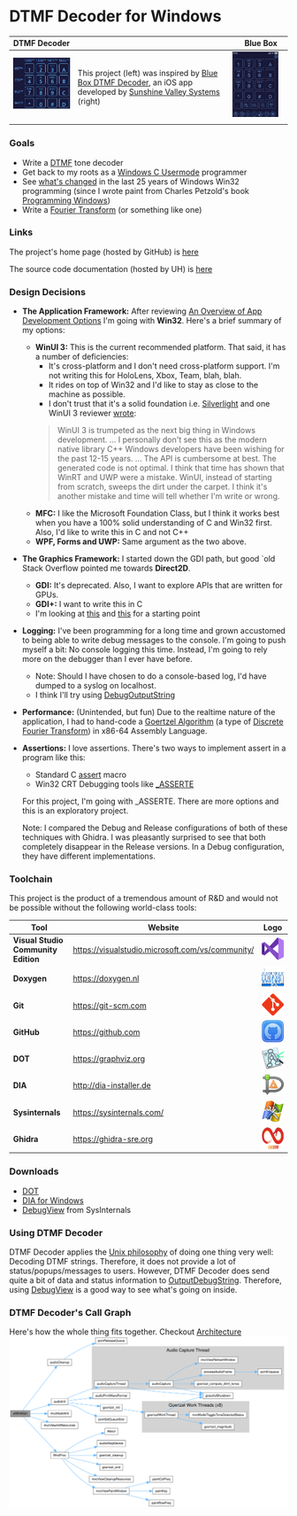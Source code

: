 # DTMF Decoder for Windows

| DTMF Decoder                                                                                                                     |                                                                                                                                                                                                                                     | Blue Box                                                                                                                  |
|----------------------------------------------------------------------------------------------------------------------------------|-------------------------------------------------------------------------------------------------------------------------------------------------------------------------------------------------------------------------------------|---------------------------------------------------------------------------------------------------------------------------|
| <img src="images/DTMF_Decoder_Windows.jpg" style="width:200px; float: top; margin: 0 10px 10px 0;" alt="DTMF Decoder Windows"/> | This project (left) was inspired by [Blue Box DTMF Decoder](https://apps.apple.com/us/app/blue-box/id391832739), an iOS app developed by [Sunshine Valley Systems](http://www.sunshinevalleysystems.com/BlueBox/index.html) (right) | <img src="images/DTMF_Decoder_iOS.PNG" style="width:200px; float: right; margin: 0 10px 10px 0;" alt="DTMF Decoder iOS"/> |


### Goals
- Write a [DTMF](https://en.wikipedia.org/wiki/Dual-tone_multi-frequency_signaling) tone decoder
- Get back to my roots as a [Windows C Usermode](https://en.wikipedia.org/wiki/Windows_API) programmer
- See [what's changed](https://stackoverflow.com/questions/3121538/how-has-windows-api-changed-in-the-last-10-years)
  in the last 25 years of Windows Win32 programming (since I wrote paint from Charles Petzold's book [Programming Windows](https://www.amazon.com/Programming-Windows%C2%AE-Fifth-Developer-Reference/dp/157231995X))
- Write a [Fourier Transform](https://en.wikipedia.org/wiki/Fourier_transform) (or something like one)

### Links
The project's home page (hosted by GitHub) is [here](https://github.com/marknelsonengineer/DTMF_Decoder)

The source code documentation (hosted by UH) is [here](https://www2.hawaii.edu/~marknels/DTMF_Decoder/)


### Design Decisions
- **The Application Framework:**  After reviewing [An Overview of App Development Options](https://learn.microsoft.com/en-us/windows/apps/get-started/?tabs=net-maui%2Cwindows-forms)
  I'm going with **Win32**.  Here's a brief summary of my options:
  - **WinUI 3:**  This is the current recommended platform.  That said, it has a number
    of deficiencies:
    - It's cross-platform and I don't need cross-platform support.  I'm not writing this for
      HoloLens, Xbox, Team, blah, blah.
    - It rides on top of Win32 and I'd like to stay as close to the machine as possible.
    - I don't trust that it's a solid foundation i.e. [Silverlight](https://www.neowin.net/news/former-microsoft-pm-silverlight-is-dead/)
      and one WinUI 3 reviewer [wrote](https://mariusbancila.ro/blog/2022/04/08/unwrapping-winui3-for-cpp/):
    > WinUI 3 is trumpeted as the next big thing in Windows development.  ... I personally don't see
      this as the modern native library C++ Windows developers have been wishing for the past
      12-15 years.  ... The API is cumbersome at best.  The generated code is not optimal.
      I think that time has shown that WinRT and UWP were a mistake.  WinUI, instead of
      starting from scratch, sweeps the dirt under the carpet.  I think it's another mistake
      and time will tell whether I'm write or wrong.
  - **MFC:**  I like the Microsoft Foundation Class, but I think it works best when
    you have a 100% solid understanding of C and Win32 first.  Also, I'd like to write this
    in C and not C++
  - **WPF, Forms and UWP:** Same argument as the two above.

- **The Graphics Framework:**  I started down the GDI path, but good `old Stack Overflow pointed me
  towards **Direct2D**.
  - **GDI:**  It's deprecated.  Also, I want to explore APIs that are written for GPUs.
  - **GDI+:**  I want to write this in C
  - I'm looking at [this](https://learn.microsoft.com/en-us/windows/win32/direct2d/getting-started-with-direct2d)
    and [this](https://bobobobo.wordpress.com/2008/01/31/how-to-create-a-basic-window-in-c/) for a starting point

- **Logging:** I've been programming for a long time and grown accustomed to being
  able to write debug messages to the console.  I'm going to push myself a bit:  No console logging this time.
  Instead, I'm going to rely more on the debugger than I ever have before.
  - Note:  Should I have chosen to do a console-based log, I'd have dumped to a syslog on localhost.
  - I think I'll try using [DebugOutputString](https://learn.microsoft.com/en-us/windows/win32/api/debugapi/nf-debugapi-outputdebugstringa)

- **Performance:** (Unintended, but fun) Due to the realtime nature of the 
  application, I had to hand-code a [Goertzel Algorithm](https://en.wikipedia.org/wiki/Goertzel_algorithm) 
  (a type of [Discrete Fourier Transform](https://en.wikipedia.org/wiki/Discrete_Fourier_transform)) 
  in x86-64 Assembly Language.

- **Assertions:** I love assertions.  There's two ways to implement assert in a program
  like this:
  - Standard C [assert](https://learn.microsoft.com/en-us/cpp/c-runtime-library/reference/assert-macro-assert-wassert?view=msvc-170) macro
  - Win32 CRT Debugging tools like [_ASSERTE](https://learn.microsoft.com/en-us/cpp/c-runtime-library/reference/assert-asserte-assert-expr-macros?view=msvc-170)

  For this project, I'm going with _ASSERTE.  There are more options and this 
  is an exploratory project.

  Note:  I compared the Debug and Release configurations of both of these techniques
  with Ghidra.  I was pleasantly surprised to see that both completely disappear in the
  Release versions.  In a Debug configuration, they have different implementations.

### Toolchain
This project is the product of a tremendous amount of R&D and would not be possible without the following world-class tools:

| Tool             | Website                     |                                                Logo                                                 |
|------------------|-----------------------------|:---------------------------------------------------------------------------------------------------:|
| **Visual Studio Community Edition**  | https://visualstudio.microsoft.com/vs/community/       |  <img src="images/Visual_Studio_Logo.png" style="height:40px; float: center; margin: 0 0 0 0;" alt="MSVC"/>   |
| **Doxygen**      | https://doxygen.nl          | <img src="images/logo_doxygen.png" style="height:40px; float: center; margin: 0 0 0 0;" alt="Doxygen"/> |
| **Git**          | https://git-scm.com         | <img src="images/logo_git.png" style="height:40px; float: center; margin: 0 0 0 0;" alt="Git"/>   |
| **GitHub**       | https://github.com          | <img src="images/logo_github.png" style="height:40px; float: center; margin: 0 0 0 0;" alt="Github"/>  |
| **DOT**          | https://graphviz.org        | <img src="images/dot.png" style="height:40px; float: center; margin: 0 0 0 0;" alt="Dot"/>  |
| **DIA**          | http://dia-installer.de     | <img src="images/dia.png" style="height:40px; float: center; margin: 0 0 0 0;" alt="Dia"/>  |
| **Sysinternals** | https://sysinternals.com/   | <img src="images/logo_sysinternals.png" style="height:40px; float: center; margin: 0 0 0 0;" alt="Sysinternals"/>  |
| **Ghidra**       | https://ghidra-sre.org      | <img src="images/logo_ghidra.png" style="height:40px; float: center; margin: 0 0 0 0;" alt="Ghidra"/>  |


### Downloads
- [DOT](https://graphviz.org/download/)
- [DIA for Windows](http://dia-installer.de/index.html.en)
- [DebugView](https://learn.microsoft.com/en-us/sysinternals/downloads/debugview) from SysInternals


### Using DTMF Decoder
DTMF Decoder applies the [Unix philosophy](https://en.wikipedia.org/wiki/Unix_philosophy) of doing one thing very well:  Decoding DTMF strings.   Therefore, it does not provide a lot of status/popups/messages to users.   However, DTMF Decoder does send quite a bit of data and status information to [OutputDebugString](https://learn.microsoft.com/en-us/windows/win32/api/debugapi/nf-debugapi-outputdebugstringa).  Therefore, using [DebugView](https://learn.microsoft.com/en-us/sysinternals/downloads/debugview) is a good way to see what's going on inside.


### DTMF Decoder's Call Graph

Here's how the whole thing fits together.  Checkout [Architecture](ARCHITECTURE.md)
![DTMF Decoder's Call Graph](./images/Call_Graph.svg)
